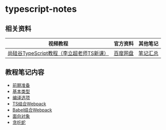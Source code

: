 # typescript-notes

## 相关资料

|视频教程|官方资料|其他笔记|
| :---: | :---: | :---: |
|[尚硅谷TypeScript教程（李立超老师TS新课）](https://www.bilibili.com/video/BV1Xy4y1v7S2/)|[百度网盘](https://pan.baidu.com/s/1c3w9C-BRktJDj_d-HTi5QA?pwd=77vv)|[笔记汇总](https://github.com/forclh/AllNotes)|

## 教程笔记内容

- [前期准备](./00-前期准备/前期准备.md)
- [基本类型](./01-基本类型/基本类型.md)
- [编译选项](./02-编译选项/编译选项.md)
- [TS结合Webpack](./03-TS结合Webpack/TS结合Webpack.md)
- [Babel结合Webpack](./04-Babel结合Webpack/Babel结合Webpack.md)
- [面向对象](./05-面向对象/面向对象.md)
- [贪吃蛇](./06-贪吃蛇/)

